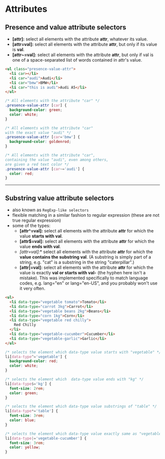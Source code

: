 # Attributes

## Presence and value attribute selectors

- **[attr]:** select all elements with the attribute **attr**, whatever its value.
- **[attr=val]:** select all elements with the attribute **attr**, but only if its value is **val**.
- **[attr~=val]:** select all elements with the attribute **attr**, but only if val is one of a space-separated list of words contained in attr's value.

```html
<ul class="presence-value-attr">
  <li car></li>
  <li car="audi">Audi</li>
  <li car="bmw">BMW</li>
  <li car="this is audi">Audi A5</li>
</ul>
```

```css
/* All elements with the attribute "car" */
.presence-value-attr [car] {
  background-color: green;
  color: white;
}

/* All elements with the attribute "car"
with the exact value "audi" */
.presence-value-attr [car='bmw'] {
  background-color: goldenrod;
}

/* All elements with the attribute "car",
containing the value "audi", even among others,
are given a red text color */
.presence-value-attr [car~='audi'] {
  color: red;
}
```

---

## Substring value attribute selectors

- also known as `RegExp-like selectors`
- flexible matching in a similar fashion to regular expression (these are not true regular expression)
- some of the types:
  - **[attr^=val]:** select all elements with the attribute **attr** for which the value **starts with val**.
  - **[attr$=val]:** select all elements with the attribute **attr** for which the value **ends with val**.
  - **[attr*=val]:** select all elements with the attribute **attr** for which the **value contains the substring val**. (A substring is simply part of a string, e.g. "cat" is a substring in the string "caterpillar".)
  - **[attr|=val]:** select all elements with the attribute **attr** for which the value is exactly **val or starts with val-** (the hyphen here isn't a mistake). This was implemented specifically to match language codes, e.g. lang="en" or lang="en-US", and you probably won't use it very often.

```html
<ul>
  <li data-type="vegetable tomato">Tomato</li>
  <li data-type="carrot 3kg">Carrot</li>
  <li data-type="vegetable beans 2kg">Beans</li>
  <li data-type="corn 1kg">Corn</li>
  <li data-type="vegetable red chilly">
    Red Chilly
  </li>
  <li data-type="vegetable-cucumber">Cucumber</li>
  <li data-type="vegetable-garlic">Garlic</li>
</ul>
```

```css
/* selects the element which data-type value starts with "vegetable" */
li[data-type^='vegetable'] {
  background-color: red;
  color: white;
}

/* selects the element which  data-type value ends with "kg" */
li[data-type$='kg'] {
  font-size: 2rem;
  color: green;
}

/* selects the element which data-type value substrings of "table" */
li[data-type*='table'] {
  font-size: 3rem;
  color: blue;
}

/* selects the element which data-type value exactly same as "vegetable-cucumber" */
li[data-type|='vegetable-cucumber'] {
  font-size: 3rem;
  color: yellow;
}
```
